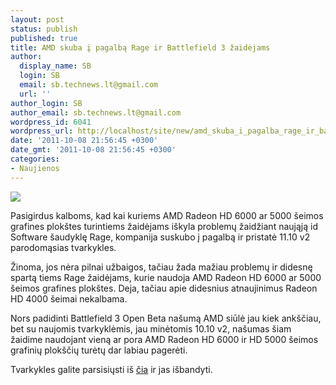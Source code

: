 ```yaml
---
layout: post
status: publish
published: true
title: AMD skuba į pagalbą Rage ir Battlefield 3 žaidėjams
author:
  display_name: SB
  login: SB
  email: sb.technews.lt@gmail.com
  url: ''
author_login: SB
author_email: sb.technews.lt@gmail.com
wordpress_id: 6041
wordpress_url: http://localhost/site/new/amd_skuba_i_pagalba_rage_ir_battlefield_3_zaidejams/
date: '2011-10-08 21:56:45 +0300'
date_gmt: '2011-10-08 21:56:45 +0300'
categories:
- Naujienos
---
```

<div class="imgright"><img src="http://technews.lt/upload/amd-logo.jpg"  /></div>
<p>Pasigirdus kalboms, kad kai kuriems AMD Radeon HD 6000 ar 5000 šeimos grafines plokštes turintiems žaidėjams iškyla problemų žaidžiant naująją id Software šaudyklę Rage, kompanija suskubo į pagalbą ir pristatė 11.10 v2 parodomąsias tvarkykles.</p>
<p>Žinoma, jos nėra pilnai užbaigos, tačiau žada mažiau problemų ir didesnę spartą tiems Rage žaidėjams, kurie naudoja AMD Radeon HD 6000 ar 5000 šeimos grafines plokštes. Deja, tačiau apie didesnius atnaujinimus Radeon HD 4000 šeimai nekalbama.</p>
<p>Nors padidinti Battlefield 3 Open Beta našumą AMD siūlė jau kiek ankščiau, bet su naujomis tvarkyklėmis, jau minėtomis 10.10 v2, našumas šiam žaidime naudojant vieną ar pora AMD Radeon HD 6000 ir HD 5000 šeimos grafinių plokščių turėtų dar labiau pagerėti.</p>
<p>Tvarkykles galite parsisiųsti iš <a class="ns" href="http://support.amd.com/us/kbarticles/Pages/GPU122AMDCat1110PreDriverV2.aspx">čia</a> ir jas išbandyti.<br /></p>
